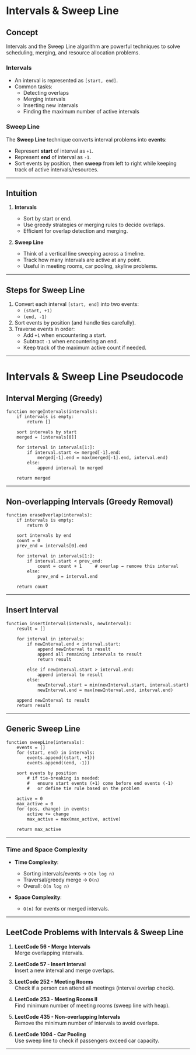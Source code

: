 # Intervals & Sweep Line

## Concept
Intervals and the Sweep Line algorithm are powerful techniques to solve scheduling, merging, and resource allocation problems.  

### Intervals
- An interval is represented as `[start, end]`.
- Common tasks:
  - Detecting overlaps
  - Merging intervals
  - Inserting new intervals
  - Finding the maximum number of active intervals

### Sweep Line
The **Sweep Line** technique converts interval problems into **events**:
- Represent **start** of interval as `+1`.
- Represent **end** of interval as `-1`.
- Sort events by position, then **sweep** from left to right while keeping track of active intervals/resources.

---

## Intuition
1. **Intervals**
   - Sort by start or end.
   - Use greedy strategies or merging rules to decide overlaps.
   - Efficient for overlap detection and merging.

2. **Sweep Line**
   - Think of a vertical line sweeping across a timeline.
   - Track how many intervals are active at any point.
   - Useful in meeting rooms, car pooling, skyline problems.

---

## Steps for Sweep Line
1. Convert each interval `[start, end]` into two events:
   - `(start, +1)`
   - `(end, -1)`
2. Sort events by position (and handle ties carefully).
3. Traverse events in order:
   - Add `+1` when encountering a start.
   - Subtract `-1` when encountering an end.
   - Keep track of the maximum active count if needed.

---

# Intervals & Sweep Line Pseudocode

## Interval Merging (Greedy)

    function mergeIntervals(intervals):
        if intervals is empty:
            return []

        sort intervals by start
        merged = [intervals[0]]

        for interval in intervals[1:]:
            if interval.start <= merged[-1].end:
                merged[-1].end = max(merged[-1].end, interval.end)
            else:
                append interval to merged

        return merged

---

## Non-overlapping Intervals (Greedy Removal)

    function eraseOverlap(intervals):
        if intervals is empty:
            return 0

        sort intervals by end
        count = 0
        prev_end = intervals[0].end

        for interval in intervals[1:]:
            if interval.start < prev_end:
                count = count + 1     # overlap → remove this interval
            else:
                prev_end = interval.end

        return count

---

## Insert Interval

    function insertInterval(intervals, newInterval):
        result = []

        for interval in intervals:
            if newInterval.end < interval.start:
                append newInterval to result
                append all remaining intervals to result
                return result

            else if newInterval.start > interval.end:
                append interval to result
            else:
                newInterval.start = min(newInterval.start, interval.start)
                newInterval.end = max(newInterval.end, interval.end)

        append newInterval to result
        return result

---

## Generic Sweep Line

    function sweepLine(intervals):
        events = []
        for (start, end) in intervals:
            events.append((start, +1))
            events.append((end, -1))

        sort events by position
            # if tie-breaking is needed:
            #   ensure start events (+1) come before end events (-1)
            #   or define tie rule based on the problem

        active = 0
        max_active = 0
        for (pos, change) in events:
            active += change
            max_active = max(max_active, active)

        return max_active


---

### Time and Space Complexity
- **Time Complexity**:  
  - Sorting intervals/events → `O(n log n)`  
  - Traversal/greedy merge → `O(n)`  
  - Overall: `O(n log n)`

- **Space Complexity**:  
  - `O(n)` for events or merged intervals.

---

## LeetCode Problems with Intervals & Sweep Line

1. **LeetCode 56 - Merge Intervals**  
   Merge overlapping intervals.

2. **LeetCode 57 - Insert Interval**  
   Insert a new interval and merge overlaps.

3. **LeetCode 252 - Meeting Rooms**  
   Check if a person can attend all meetings (interval overlap check).

4. **LeetCode 253 - Meeting Rooms II**  
   Find minimum number of meeting rooms (sweep line with heap).

5. **LeetCode 435 - Non-overlapping Intervals**  
   Remove the minimum number of intervals to avoid overlaps.

6. **LeetCode 1094 - Car Pooling**  
   Use sweep line to check if passengers exceed car capacity.

---
